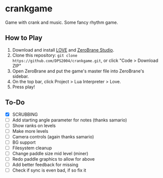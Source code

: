 # crankgame
Game with crank and music. Some fancy rhythm game.

## How to Play
1. Download and install [LOVE](https://love2d.org/) and [ZeroBrane Studio](https://studio.zerobrane.com/).
2. Clone this repository: `git clone https://github.com/DPS2004/crankgame.git`, or click "Code > Download ZIP"
3. Open ZeroBrane and put the game's master file into ZeroBrane's sidebar.
4. On the top bar, click Project > Lua Interpreter > Love.
5. Press play!

## To-Do
- [x] SCRUBBING
- [ ] Add starting angle parameter for notes (thanks samario)
- [ ] Show ranks on levels
- [ ] Make more levels
- [ ] Camera controls (again thanks samario)
- [ ] BG support
- [ ] Filesystem cleanup
- [ ] Change paddle size mid level (miner)
- [ ] Redo paddle graphics to allow for above
- [ ] Add better feedback for missing
- [ ] Check if sync is even bad, if so fix it
